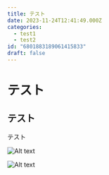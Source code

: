 ```yaml
---
title: テスト
date: 2023-11-24T12:41:49.000Z
categories:
  - test1
  - test2
id: "6801883189061415833"
draft: false
---
```

# テスト

## テスト

テスト

![Alt text](https://akinami3.github.io/manage-hatenablog/images/test/image.png)

![Alt text](https://akinami3.github.io/manage-hatenablog/images/test/image2.png)
